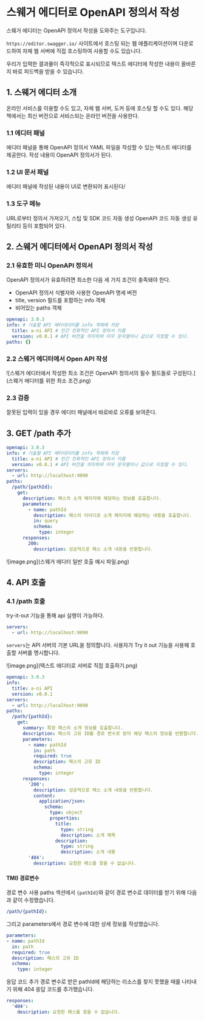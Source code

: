 # 스웨거 에디터로 OpenAPI 정의서 작성

스웨거 에디터는 OpenAPI 정의서 작성을 도와주는 도구입니다.

`https://editor.swagger.io/` 사이트에서 호스팅 되는 웹 애플리케이션이며 다운로드하여 자체 웹 서버에 직접 호스팅하여 사용할 수도 있습니다.

우리가 입력한 결과물이 즉각적으로 표시되므로 텍스트 에디터에 작성한 내용이 올바른지 바로 피드백을 받을 수 있습니다.

## 1. 스웨거 에디터 소개

온라인 서비스를 이용할 수도 있고, 자체 웹 서버, 도커 등에 호스팅 할 수도 있다. 해당 책에서는 최신 버전으로 서비스되는 온라인 버전을 사용한다.

### 1.1 에디터 패널

에디터 패널을 통해 OpenAPI 정의서 YAML 파일을 작성할 수 있는 텍스트 에디터를 제공한다. 작성 내용이 OpenAPI 정의서가 된다.

### 1.2 UI 문서 패널

에디터 패널에 작성된 내용이 UI로 변환되어 표시된다/

### 1.3 도구 메뉴

URL로부터 정의서 가져오기, 스텁 및 SDK 코드 자동 생성 OpenAPI 코드 자동 생성 유틸리티 등이 포함되어 있다.

## 2. 스웨거 에디터에서 OpenAPI 정의서 작성

### 2.1 유효한 미니 OpenAPI 정의서

OpenAPI 정의서가 유효하려면 최소한 다음 세 가지 조건이 충족돼야 한다.

- OpenAPI 정의서 식별자와 사용한 OpenAPI 명세 버전
- title, version 필드를 포함하는 info 객체
- 비어있는 paths 객체

```yaml
openapi: 3.0.3
info: # 기술할 API 메타데이터를 info 객체에 저장
  title: a-ni API # 인간 친화적인 API 정의서 이름
  version: v0.0.1 # API 버전을 의미하며 아무 문자열이나 값으로 지정할 수 있다.
paths: {}
```
### 2.2 스웨거 에디터에서 Open API 작성

![스웨거 에디터에서 작성한 최소 조건은 OpenAPI 정의서의 필수 필드들로 구성된다.](스웨거 에디터를 위한 최소 조건.png)

### 2.3 검증

잘못된 입력이 있을 경우 에디터 패널에서 바로바로 오류를 보여준다.

## 3. GET /path 추가

```yaml
openapi: 3.0.3
info: # 기술할 API 메타데이터를 info 객체에 저장
  title: a-ni API # 인간 친화적인 API 정의서 이름
  version: v0.0.1 # API 버전을 의미하며 아무 문자열이나 값으로 지정할 수 있다.
servers:
  - url: http://localhost:9090
paths: 
  /path/{pathId}:
    get:
      description: 패스의 소개 페이지에 해당하는 정보를 호출합니다.
      parameters:
        - name: pathId
          description: 패스의 아이디로 소개 페이지에 해당하는 내용을 호출합니다.
          in: query
          schema:
            type: integer
      responses:
        200:
          description: 성공적으로 패스 소개 내용을 반환합니다.
```

![image.png](스웨거 에디터 일반 호출 예시 파일.png)

## 4. API 호출

### 4.1 /path 호출

try-it-out 기능을 통해 api 실행이 가능하다.

```yaml
servers:
  - url: http://localhost:9090
```

`servers`는 API 서버의 기본 URL을 정의합니다. 사용자가 Try it out 기능을 사용해 호출할 서버를 명시합니다.

![image.png](텍스트 에디터로 서버로 직접 호출하기.png)

```yaml
openapi: 3.0.3
info:
  title: a-ni API
  version: v0.0.1
servers:
  - url: http://localhost:9090
paths:
  /path/{pathId}:
    get:
      summary: 특정 패스의 소개 정보를 호출합니다.
      description: 패스의 고유 ID를 경로 변수로 받아 해당 패스의 정보를 반환합니다.
      parameters:
        - name: pathId
          in: path
          required: true
          description: 패스의 고유 ID
          schema:
            type: integer
      responses:
        '200':
          description: 성공적으로 패스 소개 내용을 반환합니다.
          content:
            application/json:
              schema:
                type: object
                properties:
                  title:
                    type: string
                    description: 소개 제목
                  description:
                    type: string
                    description: 소개 내용
        '404':
          description: 요청한 패스를 찾을 수 없습니다.
```

#### TMI) 경로변수

경로 변수 사용
paths 섹션에서 `{pathId}`와 같이 경로 변수로 데이터를 받기 위해 다음과 같이 수정했습니다.

```yaml
/path/{pathId}:
```
그리고 parameters에서 경로 변수에 대한 상세 정보를 작성했습니다.

```yaml
parameters:
- name: pathId
  in: path
  required: true
  description: 패스의 고유 ID
  schema:
    type: integer
```

응답 코드 추가
경로 변수로 받은 pathId에 해당하는 리소스를 찾지 못했을 때를 나타내기 위해 404 응답 코드를 추가했습니다.

```yaml
responses:
  '404':
    description: 요청한 패스를 찾을 수 없습니다.
```